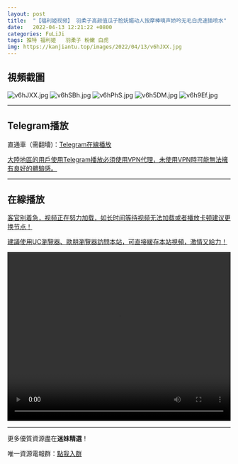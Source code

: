 ```yaml
---
layout: post
title:  "【福利姬视频】 羽柔子高颜值瓜子脸妩媚动人按摩棒嘀声娇吟无毛白虎速插喷水"
date:   2022-04-13 12:21:22 +0800
categories: FuLiJi
tags: 推特 福利姬   羽柔子 粉嫩 白虎
img: https://kanjiantu.top/images/2022/04/13/v6hJXX.jpg
---
```



## 視頻截圖

![v6hJXX.jpg](https://kanjiantu.top/images/2022/04/13/v6hJXX.jpg)
![v6hSBh.jpg](https://kanjiantu.top/images/2022/04/13/v6hSBh.jpg)
![v6hPhS.jpg](https://kanjiantu.top/images/2022/04/13/v6hPhS.jpg)
![v6h5DM.jpg](https://kanjiantu.top/images/2022/04/13/v6h5DM.jpg)
![v6h9Ef.jpg](https://kanjiantu.top/images/2022/04/13/v6h9Ef.jpg)

* * *
## Telegram播放

直通車（需翻墻)：[Telegram在線播放](https://t.me/mimeijingxuan/669)


<u>大陸地區的用戶使用Telegram播放必須使用VPN代理，未使用VPN時可能無法擁有良好的體驗感。</u> 
* * *
## 在線播放
<u>客官别着急，视频正在努力加载，如长时间等待视频无法加载或者播放卡顿建议更换节点！</u>

<u>建議使用UC瀏覽器、歐朋瀏覽器訪問本站，可直接緩存本站視頻，激情又給力！</u>
<center><video src="https://cdn.publer.io/uploads/videos/6252d7d2db27973e6042d03b/0140850fd23462ee7f0be3168ab8b7f2.mp4" width="100%" height="380px" controls="controls"></video></center>

* * *
更多優質資源盡在**迷妹精選**！

唯一資源電報群：[點我入群](https://t.me/mimeijingxuan)


